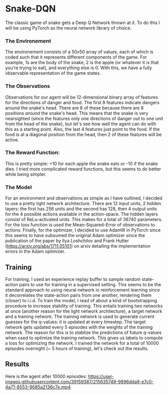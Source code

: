 # Snake-DQN
The classic game of snake gets a Deep Q Network thrown at it.
To do this I will be using PyTorch as the neural network library of choice.

### The Environement
The environement consists of a 50x50 array of values, each of which is coded such that it represents different components of the game. For example, 1s are the body of the snake, 2 is the apple (or whatever it is that you're trying to eat), and everything else is 0. With this, we have a fully observable representation of the game states.
### The Observations
Observations for our agent will be 12-dimensional binary array of features for the directions of danger and food. The first 8 features indicate dangers around the snake's head. There are 8 of these because there are 8 positions *around* the snake's head. This means that the snake is very nearsighted (since the features only one directions of danger out to one unit from the head of the snake), but let's see how well the agent can do with this as a starting point. Also, the last 4 features just point to the food. If the food is at a diagonal position from the head, then 2 of these features will be active.
### The Reward Function:
This is pretty simple: +10 for each apple the snake eats or -10 if the snake dies. I tried more complicated reward functions, but this seems to do better while being simpler.
### The Model
For an environment and observations as simple as I have outlined, I decided to use a pretty light network architecture. There are 12 input units, 2 hidden layers: the first has 256 units and the second has 128, then 4 output units for the 4 possible actions available in the action-space. The hidden layers consist of ReLu-activated units. This makes for a total of 36740 parameters. For the loss function is used the Mean-Squared-Error of observations to actions. Finally, for the optimizer, I decided to use AdamW in PyTorch since this seems to have subsumed the original Adam optimizer since the publication of the paper by Ilya Loshchilov and Frank Hutter (https://arxiv.org/abs/1711.05101) on arxiv detailing the implementation errors in the Adam optimizer.
## Training
For training, I used an experience replay buffer to sample random state-action pairs to use for training in a supervised setting. This seems to be the standard approach to using neural network in reinforcement learning since it decorrelates the state-action pairs from one another, rendering them (closer) to i.i.d.
To train the model, I read of about a kind of bootstrapping procedure to increase stability of training. This entails training two networks at once (another reason for the light network architecture), a target network and a training network. The training network is used to generate current guesses for the q-values: it is updated at every timestep. The target network gets updated every 5 episodes with the weights of the training network. The reason for this is to stablize the predictions of future q-values when used to optimize the training network. This gives us labels to compute a loss for optimizing the network.
I trained the network for a total of 10000 episodes overnight (~ 5 hours of training), let's check out the results.
## Results
Here is the agent after 10000 episodes:
https://user-images.githubusercontent.com/39159387/215635749-9896dda9-e7c0-4a71-8553-9685a2136c7e.mp4

